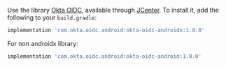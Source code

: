 Use the library [Okta OIDC](https://bintray.com/okta/com.okta.oidc.android/okta-oidc-android), available through [JCenter](https://bintray.com/bintray/jcenter). To install it, add the following to your `build.gradle`:

```gradle
implementation 'com.okta.oidc.android:okta-oidc-androidx:1.0.0'
```

For non androidx library:

```gradle
implementation 'com.okta.oidc.android:okta-oidc-android:1.0.0'
```